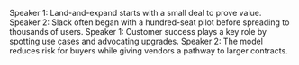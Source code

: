 Speaker 1: Land-and-expand starts with a small deal to prove value.
Speaker 2: Slack often began with a hundred-seat pilot before spreading to thousands of users.
Speaker 1: Customer success plays a key role by spotting use cases and advocating upgrades.
Speaker 2: The model reduces risk for buyers while giving vendors a pathway to larger contracts.
